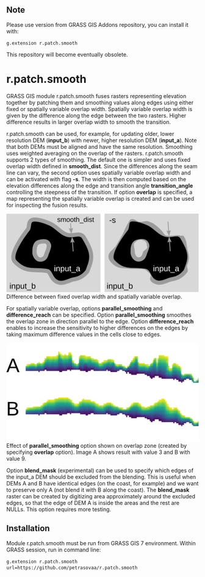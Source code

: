 ## Note
Please use version from GRASS GIS Addons repository, you can install it with:
    
    g.extension r.patch.smooth

This repository will become eventually obsolete.

# r.patch.smooth
GRASS GIS module r.patch.smooth fuses rasters representing elevation together by patching them and smoothing
values along edges using either fixed or spatially variable overlap width.
Spatially variable overlap width is given by the difference
along the edge between the two rasters. Higher difference results in larger overlap width
to smooth the transition.

r.patch.smooth can be used, for example, for updating older, lower resolution
DEM (<b>input_b</b>) with newer, higher resolution DEM (<b>input_a</b>).
Note that both DEMs must be aligned and have the same resolution.
Smoothing uses weighted averaging on the overlap of the rasters.
r.patch.smooth supports 2 types of smoothing. The default one is
simpler and uses fixed overlap width defined in <b>smooth_dist</b>.
Since the differences along the seam line can vary,
the second option uses spatially variable overlap width and can be activated with flag <b>-s</b>.
The width is then computed based on the elevation differences along the edge and
transition angle <b>transition_angle</b> controlling the steepness of the transition.
If option <b>overlap</b> is specified, a map representing the spatially variable overlap
is created and can be used for inspecting the fusion results.



<img src="r_patch_smooth_overview.png" width=600 border=0><br>
Difference between fixed overlap width and spatially variable overlap.

<p>
For spatially variable overlap, options <b>parallel_smoothing</b>
and <b>difference_reach</b> can be specified.
Option <b>parallel_smoothing</b> smoothes the overlap zone in direction
parallel to the edge.
Option <b>difference_reach</b> enables to increase the sensitivity to higher
differences on the edges by taking maximum difference values in the cells
close to edges.

<img src="r_patch_smooth_parallel_smoothing.png" border=0><br>
Effect of <b>parallel_smoothing</b> option shown on overlap zone (created by specifying <b>overlap</b> option).
Image A shows result with value 3 and B with value 9.


Option <b>blend_mask</b> (experimental) can be used to specify which edges of
the input_a DEM should be excluded from the blending. This is useful when
DEMs A and B have identical edges (on the coast, for example) and we want
to preserve only A (not blend it with B along the coast).
The <b>blend_mask</b> raster can be created by digitizing area approximately around the excluded edges,
so that the edge of DEM A is inside the areas and the rest are NULLs.
This option requires more testing.

## Installation
Module r.patch.smooth must be run from GRASS GIS 7 environment. Within GRASS session, run in command line:

    g.extension r.patch.smooth url=https://github.com/petrasovaa/r.patch.smooth
